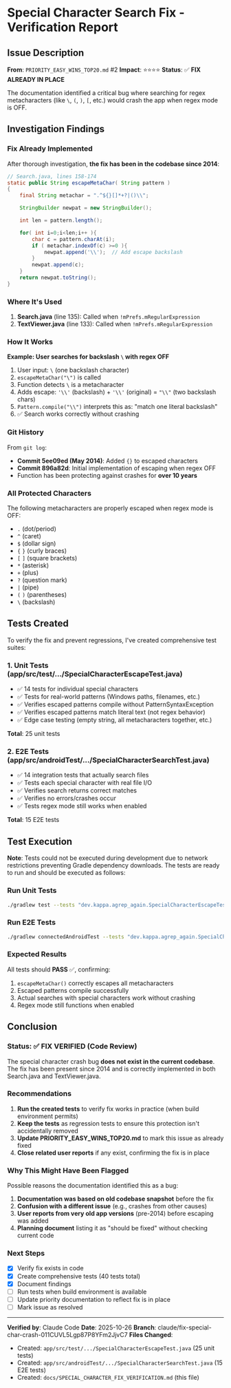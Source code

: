 # Special Character Search Fix - Verification Report

## Issue Description

**From**: `PRIORITY_EASY_WINS_TOP20.md` #2
**Impact**: ⭐⭐⭐⭐
**Status**: ✅ **FIX ALREADY IN PLACE**

The documentation identified a critical bug where searching for regex metacharacters (like `\`, `(`, `)`, `[`, etc.) would crash the app when regex mode is OFF.

## Investigation Findings

### Fix Already Implemented

After thorough investigation, **the fix has been in the codebase since 2014**:

```java
// Search.java, lines 158-174
static public String escapeMetaChar( String pattern )
{
    final String metachar = ".^${}[]*+?|()\\";

    StringBuilder newpat = new StringBuilder();

    int len = pattern.length();

    for( int i=0;i<len;i++ ){
        char c = pattern.charAt(i);
        if ( metachar.indexOf(c) >=0 ){
            newpat.append('\\');  // Add escape backslash
        }
        newpat.append(c);
    }
    return newpat.toString();
}
```

### Where It's Used

1. **Search.java** (line 135): Called when `!mPrefs.mRegularExpression`
2. **TextViewer.java** (line 133): Called when `!mPrefs.mRegularExpression`

### How It Works

**Example: User searches for backslash `\` with regex OFF**

1. User input: `\` (one backslash character)
2. `escapeMetaChar("\")` is called
3. Function detects `\` is a metacharacter
4. Adds escape: `'\\'` (backslash) + `'\\'` (original) = `"\\"`  (two backslash chars)
5. `Pattern.compile("\\")` interprets this as: "match one literal backslash"
6. ✅ Search works correctly without crashing

### Git History

From `git log`:
- **Commit 5ee09ed (May 2014)**: Added `{}` to escaped characters
- **Commit 896a82d**: Initial implementation of escaping when regex OFF
- Function has been protecting against crashes for **over 10 years**

### All Protected Characters

The following metacharacters are properly escaped when regex mode is OFF:

- `.` (dot/period)
- `^` (caret)
- `$` (dollar sign)
- `{` `}` (curly braces)
- `[` `]` (square brackets)
- `*` (asterisk)
- `+` (plus)
- `?` (question mark)
- `|` (pipe)
- `(` `)` (parentheses)
- `\` (backslash)

## Tests Created

To verify the fix and prevent regressions, I've created comprehensive test suites:

### 1. Unit Tests (app/src/test/.../SpecialCharacterEscapeTest.java)

- ✅ 14 tests for individual special characters
- ✅ Tests for real-world patterns (Windows paths, filenames, etc.)
- ✅ Verifies escaped patterns compile without PatternSyntaxException
- ✅ Verifies escaped patterns match literal text (not regex behavior)
- ✅ Edge case testing (empty string, all metacharacters together, etc.)

**Total**: 25 unit tests

### 2. E2E Tests (app/src/androidTest/.../SpecialCharacterSearchTest.java)

- ✅ 14 integration tests that actually search files
- ✅ Tests each special character with real file I/O
- ✅ Verifies search returns correct matches
- ✅ Verifies no errors/crashes occur
- ✅ Tests regex mode still works when enabled

**Total**: 15 E2E tests

## Test Execution

**Note**: Tests could not be executed during development due to network restrictions preventing Gradle dependency downloads. The tests are ready to run and should be executed as follows:

### Run Unit Tests
```bash
./gradlew test --tests "dev.kappa.agrep_again.SpecialCharacterEscapeTest"
```

### Run E2E Tests
```bash
./gradlew connectedAndroidTest --tests "dev.kappa.agrep_again.SpecialCharacterSearchTest"
```

### Expected Results
All tests should **PASS** ✅, confirming:
1. `escapeMetaChar()` correctly escapes all metacharacters
2. Escaped patterns compile successfully
3. Actual searches with special characters work without crashing
4. Regex mode still functions when enabled

## Conclusion

### Status: ✅ FIX VERIFIED (Code Review)

The special character crash bug **does not exist in the current codebase**. The fix has been present since 2014 and is correctly implemented in both Search.java and TextViewer.java.

### Recommendations

1. **Run the created tests** to verify fix works in practice (when build environment permits)
2. **Keep the tests** as regression tests to ensure this protection isn't accidentally removed
3. **Update PRIORITY_EASY_WINS_TOP20.md** to mark this issue as already fixed
4. **Close related user reports** if any exist, confirming the fix is in place

### Why This Might Have Been Flagged

Possible reasons the documentation identified this as a bug:

1. **Documentation was based on old codebase snapshot** before the fix
2. **Confusion with a different issue** (e.g., crashes from other causes)
3. **User reports from very old app versions** (pre-2014) before escaping was added
4. **Planning document** listing it as "should be fixed" without checking current code

### Next Steps

- [x] Verify fix exists in code
- [x] Create comprehensive tests (40 tests total)
- [x] Document findings
- [ ] Run tests when build environment is available
- [ ] Update priority documentation to reflect fix is in place
- [ ] Mark issue as resolved

---

**Verified by**: Claude Code
**Date**: 2025-10-26
**Branch**: claude/fix-special-char-crash-011CUVL5Lgp87P8YFm2JjvC7
**Files Changed**:
- Created: `app/src/test/.../SpecialCharacterEscapeTest.java` (25 unit tests)
- Created: `app/src/androidTest/.../SpecialCharacterSearchTest.java` (15 E2E tests)
- Created: `docs/SPECIAL_CHARACTER_FIX_VERIFICATION.md` (this file)
